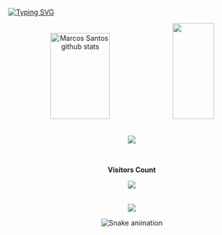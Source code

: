 

[![Typing SVG](https://readme-typing-svg.herokuapp.com/?color=008CC1&size=30&center=true&vCenter=true&width=1000&lines=Hi,+I'm+Marcos+Santos;Be+Welcome!+:%29)](https://git.io/typing-svg)



<div align="center">   
  <img width="49%" height="175px" src="https://github-readme-stats.vercel.app/api?username=m-Daniel007&show_icons=true&count_private=true&hide_border=true&title_color=008CC1&icon_color=008CC1&text_color=2F4853&bg_color=0d1117" alt="Marcos Santos github stats" /> 
  <img width="41%" height="195px" src="https://github-readme-stats.vercel.app/api/top-langs/?username=m-Daniel007&layout=compact&hide_border=true&title_color=008CC1&text_color=2F4853&bg_color=0d1117" />
</div>

<br> 
<p align="center">
  <img src="https://github-profile-trophy.vercel.app/?username=m-Daniel007&theme=dracula&row=2&no-bg=true&column=3&margin-w=15&margin-h=15" />
</p>


  <div align="center">
<br><p align="centre"><b>Visitors Count</b></p>  
<p align="center"><img align="center" src="https://profile-counter.glitch.me/{m-Daniel007}/count.svg" /></p> 
<br></div>



<div align="center"> 
  <a href="https://www.linkedin.com/in/marcossantos01/" target="_blank"><img src="https://img.shields.io/badge/-LinkedIn-%230077B5?style=for-the-badge&logo=linkedin&logoColor=white" target="_blank"></a> 
 
  ![Snake animation](https://github.com/m-Daniel007/m-Daniel007/blob/output/github-contribution-grid-snake.svg)
 
</div>
